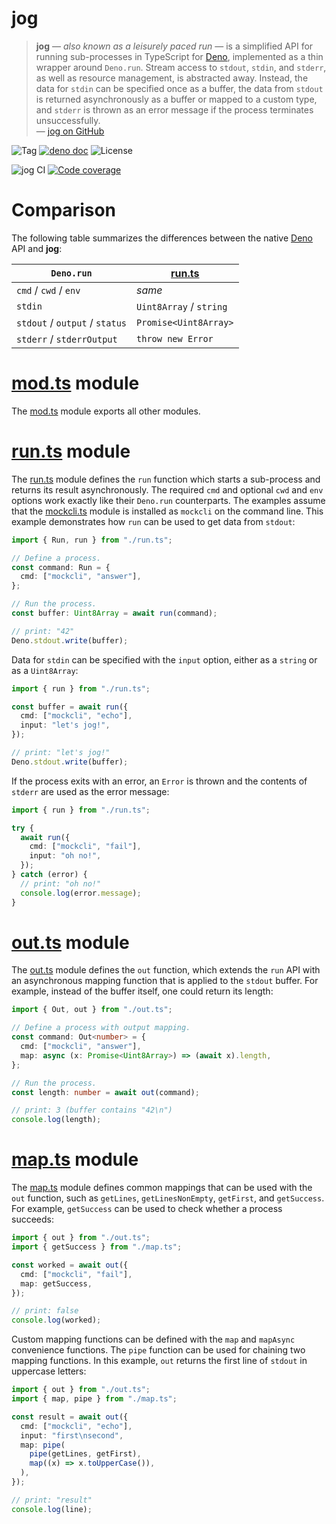 # jog

> **jog** — _also known as a leisurely paced run_ — is a simplified API for
> running sub-processes in TypeScript for [Deno], implemented as a thin wrapper
> around `Deno.run`. Stream access to `stdout`, `stdin`, and `stderr`, as well
> as resource management, is abstracted away. Instead, the data for `stdin` can
> be specified once as a buffer, the data from `stdout` is returned
> asynchronously as a buffer or mapped to a custom type, and `stderr` is thrown
> as an error message if the process terminates unsuccessfully.
> <br/> — [jog on GitHub]

![Tag](https://img.shields.io/github/v/tag/eibens/jog)
[![deno doc](https://doc.deno.land/badge.svg)](https://doc.deno.land/https/deno.land/x/jog/mod.ts)
![License](https://img.shields.io/github/license/eibens/jog)

![jog CI](https://github.com/eibens/jog/workflows/ci/badge.svg)
[![Code coverage](https://img.shields.io/codecov/c/github/eibens/jog)](https://codecov.io/gh/eibens/jog)

# Comparison

The following table summarizes the differences between the native [Deno] API and
**jog**:

| `Deno.run`                     | [run.ts]                |
| ------------------------------ | ----------------------- |
| `cmd` / `cwd` / `env`          | _same_                  |
| `stdin`                        | `Uint8Array` / `string` |
| `stdout` / `output` / `status` | `Promise<Uint8Array>`   |
| `stderr` / `stderrOutput`      | `throw new Error`       |

# [mod.ts] module

The [mod.ts] module exports all other modules.

# [run.ts] module

The [run.ts] module defines the `run` function which starts a sub-process and
returns its result asynchronously. The required `cmd` and optional `cwd` and
`env` options work exactly like their `Deno.run` counterparts. The examples
assume that the [mockcli.ts] module is installed as `mockcli` on the command
line. This example demonstrates how `run` can be used to get data from `stdout`:

```ts
import { Run, run } from "./run.ts";

// Define a process.
const command: Run = {
  cmd: ["mockcli", "answer"],
};

// Run the process.
const buffer: Uint8Array = await run(command);

// print: "42"
Deno.stdout.write(buffer);
```

Data for `stdin` can be specified with the `input` option, either as a `string`
or as a `Uint8Array`:

```ts
import { run } from "./run.ts";

const buffer = await run({
  cmd: ["mockcli", "echo"],
  input: "let's jog!",
});

// print: "let's jog!"
Deno.stdout.write(buffer);
```

If the process exits with an error, an `Error` is thrown and the contents of
`stderr` are used as the error message:

```ts
import { run } from "./run.ts";

try {
  await run({
    cmd: ["mockcli", "fail"],
    input: "oh no!",
  });
} catch (error) {
  // print: "oh no!"
  console.log(error.message);
}
```

# [out.ts] module

The [out.ts] module defines the `out` function, which extends the `run` API with
an asynchronous mapping function that is applied to the `stdout` buffer. For
example, instead of the buffer itself, one could return its length:

```ts
import { Out, out } from "./out.ts";

// Define a process with output mapping.
const command: Out<number> = {
  cmd: ["mockcli", "answer"],
  map: async (x: Promise<Uint8Array>) => (await x).length,
};

// Run the process.
const length: number = await out(command);

// print: 3 (buffer contains "42\n")
console.log(length);
```

# [map.ts] module

The [map.ts] module defines common mappings that can be used with the `out`
function, such as `getLines`, `getLinesNonEmpty`, `getFirst`, and `getSuccess`.
For example, `getSuccess` can be used to check whether a process succeeds:

```ts
import { out } from "./out.ts";
import { getSuccess } from "./map.ts";

const worked = await out({
  cmd: ["mockcli", "fail"],
  map: getSuccess,
});

// print: false
console.log(worked);
```

Custom mapping functions can be defined with the `map` and `mapAsync`
convenience functions. The `pipe` function can be used for chaining two mapping
functions. In this example, `out` returns the first line of `stdout` in
uppercase letters:

```ts
import { out } from "./out.ts";
import { map, pipe } from "./map.ts";

const result = await out({
  cmd: ["mockcli", "echo"],
  input: "first\nsecond",
  map: pipe(
    pipe(getLines, getFirst),
    map((x) => x.toUpperCase()),
  ),
});

// print: "result"
console.log(line);
```

[jog on GitHub]: https://github.com/eibens/jog
[Deno]: https://deno.land
[mod.ts]: mod.ts
[run.ts]: run.ts
[out.ts]: out.ts
[map.ts]: map.ts
[mockcli.ts]: mockcli.ts
